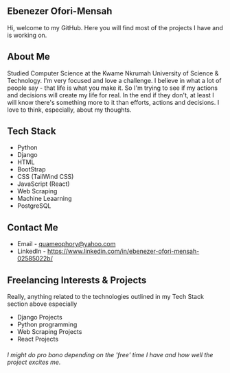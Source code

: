 ## Ebenezer Ofori-Mensah
Hi, welcome to my GitHub. 
Here you will find most of the projects I have and is working on. 
## About Me
Studied Computer Science at the Kwame Nkrumah University of Science & Technology.
I'm very focused and love a challenge. I believe in what a lot of people say - that life is what you make it. So I'm trying to see if my actions and decisions will create my life for real. In the end if they don't, at least I will know there's something more to it than efforts, actions and decisions. I love to think, especially, about my thoughts.
## Tech Stack
- Python
- Django
- HTML
- BootStrap
- CSS (TailWind CSS)
- JavaScript (React)
- Web Scraping
- Machine Leaarning
- PostgreSQL
## Contact Me
- Email - quameophory@yahoo.com
- LinkedIn - https://www.linkedin.com/in/ebenezer-ofori-mensah-02585022b/
## Freelancing Interests & Projects
Really, anything related to the technologies outlined in my Tech Stack section above especially
- Django Projects
- Python programming
- Web Scraping Projects
- React Projects
###### I might do pro bono depending on the 'free' time I have and how well the project excites me. 
<!---
QuameOphory/QuameOphory is a ✨ special ✨ repository because its `README.md` (this file) appears on your GitHub profile.
You can click the Preview link to take a look at your changes.
--->

